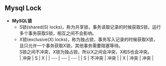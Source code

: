## Mysql Lock 
 
+ **MySQL锁**   
    + S锁(shared(S) locks)，称为共享锁，事务读取记录的时候获取S锁，运行多个事务获取S锁，相互之间不会影响。   
    + X锁(exclusive(X) locks)，称为独占锁，事务写入记录的时候获取X锁，且只允许一个事务获取X锁，其他事务需要阻塞等待。   
    S锁之间不冲突，X锁为独占锁，所以X之间会冲突，X和S也会冲突。   
    | 冲突  |  S    |  X   |
    | ---  | ---   | ---  |
    |  S   | 不冲突 |  冲突 |
    |  X   | 冲突   |  冲突 |

    